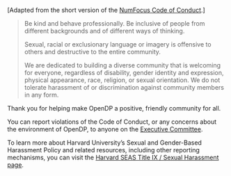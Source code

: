 <!-- Keep in sync with https://opendp.org/code-conduct -->

[Adapted from the short version of the [NumFocus Code of Conduct](https://numfocus.org/code-of-conduct).]

> Be kind and behave professionally. Be inclusive of people from different backgrounds and of different ways of thinking.
>
> Sexual, racial or exclusionary language or imagery is offensive to others and destructive to the entire community.
>
> We are dedicated to building a  diverse community that is welcoming for everyone, regardless of disability, gender identity and expression, physical appearance, race, religion, or sexual orientation.  We do not tolerate harassment of or discrimination against community members in any form.

Thank you for helping make OpenDP a positive, friendly community for all.

You can report violations of the Code of Conduct, or any concerns about the environment of OpenDP, to anyone on the [Executive Committee](mailto:info@opendp.org).

To learn more about Harvard University’s Sexual and Gender-Based Harassment Policy and related resources, including other reporting mechanisms, you can visit the [Harvard SEAS Title IX / Sexual Harassment page](https://seas.harvard.edu/office-human-resources/employee-concerns/title-ix-sexual-harassment/). 